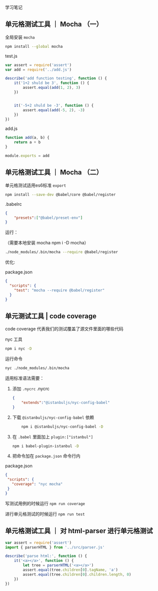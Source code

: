 学习笔记

## 单元格测试工具 ｜ Mocha （一）

全局安装 `mocha`

```bash
npm install --global mocha
```


test.js
```js
var assert = require('assert')
var add = require('../add.js')

describe('add function testing', function () {
    it('1+2 shuld be 3', function () {
        assert.equal(add(1, 2), 3)
    })


    it('-5+2 shuld be -3', function () {
        assert.equal(add(-5, 2), -3)
    })
})

```

add.js
```js
function add(a, b) {
    return a + b
}

module.exports = add
```


## 单元格测试工具 ｜ Mocha （二）

单元格测试适用es6标准 `export`

```bash
npm install --save-dev @babel/core @babel/register
```
.babelrc
```json
{
    "presets":["@babel/preset-env"]
}
```

运行：

（需要本地安装 mocha npm i -D mocha）

```bash
./node_modules/.bin/mocha --require @babel/register
```

优化:

package.json
```json
{
  "scripts": {
    "test": "mocha --require @babel/register"
  }
}
```

## 单元测试工具 | code coverage

code coverage 代表我们的测试覆盖了源文件里面的哪些代码

nyc 工具

```bash
npm i nyc -D
```

运行命令

```bash
nyc ./node_modules/.bin/mocha
```

适用标准语法需要：

1. 添加 `.nycrc`
    .nycrc
    ```json
    {
        "extends":"@istanbuljs/nyc-config-babel"
    }
    ```

1. 下载 `@istanbuljs/nyc-config-babel` 依赖

    ```bash
        npm i @istanbuljs/nyc-config-babel -D
    ```

1. 在 `.babel` 里面加上 `plugin:["istanbul"]`

    ```bash
    npm i babel-plugin-istanbul -D
    ```


1. 把命令加在 `package.json` 命令行内

package.json
 ```json
{
  "scripts": {
    "coverage": "nyc mocha"
  }
}
 ```


写测试用例的时候运行 `npm run coverage`


进行单元格测试的时候运行 `npm run test`

## 单元格测试工具 ｜ 对 html-parser 进行单元格测试

```js
var assert = require('assert')
import { parserHTML } from '../src/parser.js'

describe('parse html:', function () {
    it('<a></a>', function () {
        let tree = parserHTML('<a></a>')
        assert.equal(tree.children[0].tagName, 'a')
        assert.equal(tree.children[0].children.length, 0)
    })
})
```



